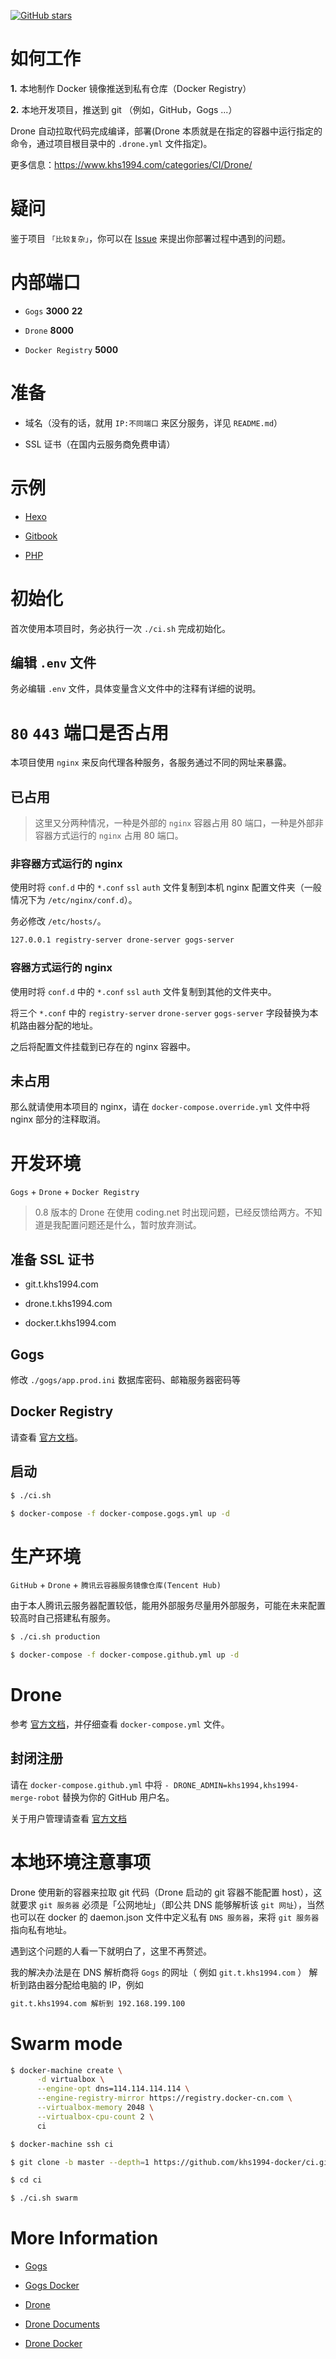 [![GitHub stars](https://img.shields.io/github/stars/khs1994-docker/ci.svg?style=social&label=Stars)](https://github.com/khs1994-docker/ci)

# 如何工作

**1.** 本地制作 Docker 镜像推送到私有仓库（Docker Registry）

**2.** 本地开发项目，推送到 git （例如，GitHub，Gogs ...）

Drone 自动拉取代码完成编译，部署(Drone 本质就是在指定的容器中运行指定的命令，通过项目根目录中的 `.drone.yml` 文件指定)。

更多信息：https://www.khs1994.com/categories/CI/Drone/

# 疑问

鉴于项目 `「比较复杂」`，你可以在 [Issue](https://github.com/khs1994-docker/ci/issues) 来提出你部署过程中遇到的问题。

# 内部端口

* `Gogs` **3000** **22**

* `Drone` **8000**

* `Docker Registry` **5000**

# 准备

* 域名（没有的话，就用 `IP:不同端口` 来区分服务，详见 `README.md`）

* SSL 证书（在国内云服务商免费申请）

# 示例

* [Hexo](https://github.com/khs1994-drone-ci-examples/hexo)

* [Gitbook](https://github.com/khs1994-drone-ci-examples/gitbook)

* [PHP](https://github.com/khs1994-php/tencent-ai)

# 初始化

首次使用本项目时，务必执行一次 `./ci.sh` 完成初始化。

## 编辑 `.env` 文件

务必编辑 `.env` 文件，具体变量含义文件中的注释有详细的说明。

# `80` `443` 端口是否占用

本项目使用 `nginx` 来反向代理各种服务，各服务通过不同的网址来暴露。

## 已占用

>这里又分两种情况，一种是外部的 `nginx` 容器占用 80 端口，一种是外部非容器方式运行的 `nginx` 占用 80 端口。

### 非容器方式运行的 nginx

使用时将 `conf.d` 中的 `*.conf` `ssl` `auth` 文件复制到本机 nginx 配置文件夹（一般情况下为 `/etc/nginx/conf.d`）。

务必修改 `/etc/hosts/`。

```bash
127.0.0.1 registry-server drone-server gogs-server
```

### 容器方式运行的 nginx

使用时将 `conf.d` 中的 `*.conf` `ssl` `auth` 文件复制到其他的文件夹中。

将三个 `*.conf` 中的 `registry-server` `drone-server` `gogs-server` 字段替换为本机路由器分配的地址。

之后将配置文件挂载到已存在的 nginx 容器中。

## 未占用

那么就请使用本项目的 nginx，请在 `docker-compose.override.yml` 文件中将 nginx 部分的注释取消。

# 开发环境

`Gogs` + `Drone` + `Docker Registry`

> 0.8 版本的 Drone 在使用 coding.net 时出现问题，已经反馈给两方。不知道是我配置问题还是什么，暂时放弃测试。

## 准备 SSL 证书

* git.t.khs1994.com

* drone.t.khs1994.com

* docker.t.khs1994.com

## Gogs

修改 `./gogs/app.prod.ini` 数据库密码、邮箱服务器密码等

## Docker Registry

请查看 [官方文档](https://docs.docker.com/registry/)。

## 启动

```bash
$ ./ci.sh

$ docker-compose -f docker-compose.gogs.yml up -d
```

# 生产环境

`GitHub` + `Drone` + `腾讯云容器服务镜像仓库(Tencent Hub)`

由于本人腾讯云服务器配置较低，能用外部服务尽量用外部服务，可能在未来配置较高时自己搭建私有服务。

```bash
$ ./ci.sh production

$ docker-compose -f docker-compose.github.yml up -d
```

# Drone

参考 [官方文档](http://docs.drone.io/)，并仔细查看 `docker-compose.yml` 文件。

## 封闭注册

请在 `docker-compose.github.yml` 中将 `- DRONE_ADMIN=khs1994,khs1994-merge-robot` 替换为你的 GitHub 用户名。

关于用户管理请查看 [官方文档](http://docs.drone.io/zh/user-registration/)

# 本地环境注意事项

Drone 使用新的容器来拉取 git 代码（Drone 启动的 git 容器不能配置 host），这就要求 `git 服务器` 必须是「公网地址」（即公共 DNS 能够解析该 `git 网址`），当然也可以在 docker 的 daemon.json 文件中定义私有 `DNS 服务器`，来将 `git 服务器` 指向私有地址。

遇到这个问题的人看一下就明白了，这里不再赘述。

我的解决办法是在 DNS 解析商将 `Gogs` 的网址（ 例如 `git.t.khs1994.com` ） 解析到路由器分配给电脑的 IP，例如

```bash
git.t.khs1994.com 解析到 192.168.199.100
```

# Swarm mode

```bash
$ docker-machine create \
      -d virtualbox \
      --engine-opt dns=114.114.114.114 \
      --engine-registry-mirror https://registry.docker-cn.com \
      --virtualbox-memory 2048 \
      --virtualbox-cpu-count 2 \
      ci

$ docker-machine ssh ci

$ git clone -b master --depth=1 https://github.com/khs1994-docker/ci.git

$ cd ci

$ ./ci.sh swarm
```

# More Information

* [Gogs](https://github.com/gogits/gogs)

* [Gogs Docker](https://github.com/gogits/gogs/tree/master/docker)

* [Drone](https://github.com/drone)

* [Drone Documents](http://docs.drone.io/)

* [Drone Docker](https://store.docker.com/profiles/drone)
